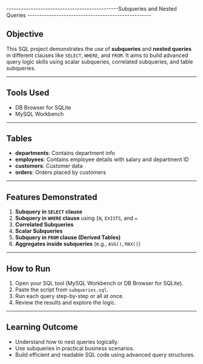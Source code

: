 ----------------------------------------------Subqueries and Nested Queries ---------------------------------------------------

##  Objective

This SQL project demonstrates the use of **subqueries** and **nested queries** in different clauses like `SELECT`, `WHERE`, and `FROM`. It aims to build advanced query logic skills using scalar subqueries, correlated subqueries, and table subqueries.

---

##  Tools Used

-  DB Browser for SQLite  
-  MySQL Workbench

---

##  Tables

- **departments**: Contains department info
- **employees**: Contains employee details with salary and department ID
- **customers**: Customer data
- **orders**: Orders placed by customers

---

##  Features Demonstrated

1.  **Subquery in `SELECT` clause**  
2.  **Subquery in `WHERE` clause** using `IN`, `EXISTS`, and `=`  
3.  **Correlated Subqueries**  
4.  **Scalar Subqueries**  
5.  **Subquery in `FROM` clause (Derived Tables)**  
6.  **Aggregates inside subqueries** (e.g., `AVG()`, `MAX()`)

---

##  How to Run

1. Open your SQL tool (MySQL Workbench or DB Browser for SQLite).
2. Paste the script from `subqueries.sql`.
3. Run each query step-by-step or all at once.
4. Review the results and explore the logic.

---

##  Learning Outcome

- Understand how to nest queries logically.
- Use subqueries in practical business scenarios.
- Build efficient and readable SQL code using advanced query structures.

